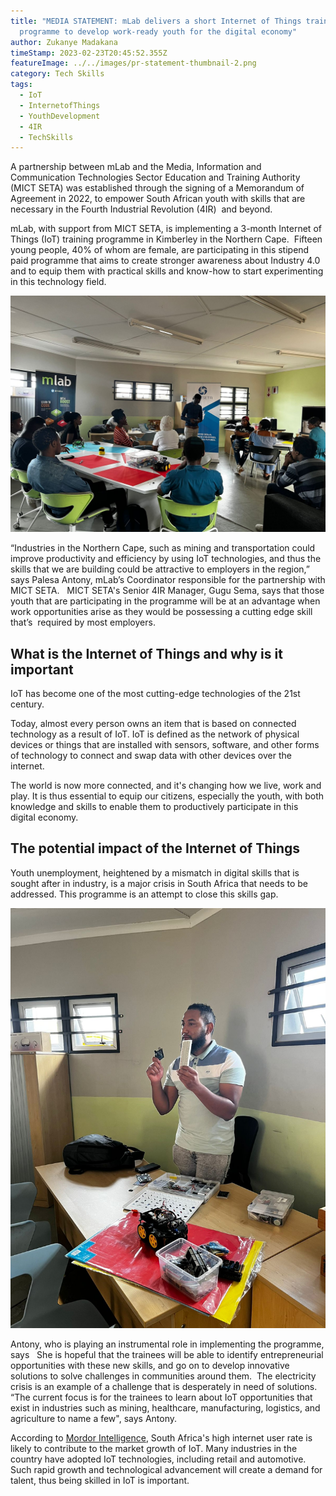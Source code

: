 ```yaml
---
title: "MEDIA STATEMENT: mLab delivers a short Internet of Things training
  programme to develop work-ready youth for the digital economy"
author: Zukanye Madakana
timeStamp: 2023-02-23T20:45:52.355Z
featureImage: ../../images/pr-statement-thumbnail-2.png
category: Tech Skills
tags:
  - IoT
  - InternetofThings
  - YouthDevelopment
  - 4IR
  - TechSkills
---
```

A partnership between mLab and the Media, Information and Communication Technologies Sector Education and Training Authority (MICT SETA) was established through the signing of a Memorandum of Agreement in 2022, to empower South African youth with skills that are necessary in the Fourth Industrial Revolution (4IR)  and beyond. 

mLab, with support from MICT SETA, is implementing a 3-month Internet of Things (IoT) training programme in Kimberley in the Northern Cape.  Fifteen young people, 40% of whom are female, are participating in this stipend paid programme that aims to create stronger awareness about Industry 4.0 and to equip them with practical skills and know-how to start experimenting in this technology field. 

![](../../images/whatsapp-image-2023-02-09-at-10.57.55.jpeg)

“Industries in the Northern Cape, such as mining and transportation could improve productivity and efficiency by using IoT technologies, and thus the skills that we are building could be attractive to employers in the region,” says Palesa Antony, mLab’s Coordinator responsible for the partnership with MICT SETA.   MICT SETA's Senior 4IR Manager, Gugu Sema, says that those youth that are participating in the programme will be at an advantage when work opportunities arise as they would be possessing a cutting edge skill that’s  required by most employers. 

## What is the Internet of Things and why is it important

IoT has become one of the most cutting-edge technologies of the 21st century. 

Today, almost every person owns an item that is based on connected technology as a result of IoT. IoT is defined as the network of physical devices or things that are installed with sensors, software, and other forms of technology to connect and swap data with other devices over the internet. 

The world is now more connected, and it's changing how we live, work and play. It is thus essential to equip our citizens, especially the youth, with both knowledge and skills to enable them to productively participate in this digital economy. 

## The potential impact of the Internet of Things 

Youth unemployment, heightened by a mismatch in digital skills that is sought after in industry, is a major crisis in South Africa that needs to be addressed. This programme is an attempt to close this skills gap. 

![](../../images/whatsapp-image-2023-02-09-at-10.57.54.jpeg)

Antony, who is playing an instrumental role in implementing the programme, says   She is hopeful that the trainees will be able to identify entrepreneurial opportunities with these new skills, and go on to develop innovative solutions to solve challenges in communities around them.  The electricity crisis is an example of a challenge that is desperately in need of solutions.  “The current focus is for the trainees to learn about IoT opportunities that exist in industries such as mining, healthcare, manufacturing, logistics, and agriculture to name a few", says Antony.

According to [Mordor Intelligence](https://www.mordorintelligence.com/industry-reports/south-africa-iot-market), South Africa's high internet user rate is likely to contribute to the market growth of IoT. Many industries in the country have adopted IoT technologies, including retail and automotive. Such rapid growth and technological advancement will create a demand for talent, thus being skilled in IoT is important.